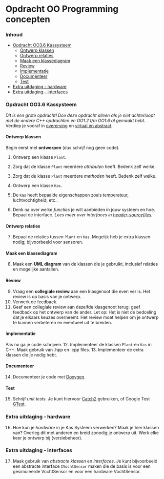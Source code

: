 # Opdracht OO Programming concepten [](title-id)<!-- omit in toc -->

### Inhoud[](toc-id)<!-- omit in toc -->
- [Opdracht OO3.6 Kassysteem](#opdracht-oo36-kassysteem)
  - [Ontwerp klassen](#ontwerp-klassen)
  - [Ontwerp relaties](#ontwerp-relaties)
  - [Maak een klassediagram](#maak-een-klassediagram)
  - [Review](#review)
  - [Implementatie](#implementatie)
  - [Documenteer](#documenteer)
  - [Test](#test)
- [Extra uitdaging - hardware](#extra-uitdaging---hardware)
- [Extra uitdaging - interfaces](#extra-uitdaging---interfaces)

### Opdracht OO3.6 Kassysteem
*Dit is een grote opdracht! Doe deze opdracht alleen als je niet achterloopt met de andere C++ opdrachten en OO1.2 t/m OO1.6 al gemaakt hebt.*
Verdiep je vooraf in [overerving](./README.md) en [virtual en abstract](./virtual-abstract.md).

#### Ontwerp klassen
Begin eerst met **ontwerpen** (dus schrijf nog geen code).
1. Ontwerp een klasse `Plant`. 
2. Zorg dat de klasse `Plant` meerdere *attributen* heeft. Bedenk zelf welke.
3. Zorg dat de klasse `Plant` meerdere *methoden* heeft. Bedenk zelf welke.

4. Ontwerp een klasse `Kas`.
5. De `Kas` heeft bepaalde eigenschappen zoals temperatuur, luchtvochtigheid, etc.. 
6. Denk na over welke *functies* je wilt aanbieden in jouw systeem en hoe. Bepaal de interface.
*Lees meer over interfaces in [header-sourcefiles](../header-sourcefiles/README.md).*

#### Ontwerp relaties
7. Bepaal de relaties tussen `Plant` en `Kas`. Mogelijk heb je extra klassen nodig; bijvoorbeeld voor sensoren.

#### Maak een klassediagram
8. Maak een **UML diagram** van de klassen die je gebruikt, inclusief relaties en mogelijke aantallen.

#### Review
9. Vraag een **collegiale review** aan een klasgenoot die even ver is. Het review is op basis van je ontwerp. 
10. Verwerk de feedback.
11.  Geef een collegiale review aan dezelfde klasgenoot terug: geef feedback op het ontwerp van de ander.
Let op: Het is niet de bedoeling dat je elkaars keuzes overneemt. 
Het review moet helpen om je ontwerp te kunnen verbeteren en eventueel uit te breiden.

#### Implementatie
Pas nu ga je code schrijven.
12. Implementeer de klassen `Plant` en `Kas` in C++. Maak gebruik van .hpp en .cpp files.
13. Implementeer de extra klassen die je nodig hebt.

#### Documenteer
14. Documenteer je code met [Doxygen](../doxygen/README.md).

#### Test
15.  Schrijf *unit tests*. Je kunt hiervoor [Catch2](https://github.com/catchorg/Catch2) gebruiken, of Google Test [GTest](https://google.github.io/googletest/). 

### Extra uitdaging - hardware
16.  Hoe kun je *hardware* in je Kas Systeem verwerken? Maak je hier klassen van?
Overleg dit met anderen en breid zonodig je ontwerp uit.
Werk elke keer je ontwerp bij (versiebeheer).

### Extra uitdaging - interfaces
17.  Maak gebruik van *abstracte klassen* en *interfaces*. 
Je kunt bijvoorbeeld een abstracte interface `IVochtSensor` maken die de basis is voor een gesimuleerde VochtSensor en voor een hardware VochtSensor.